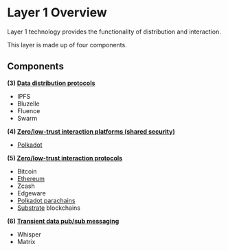 # Layer 1 Overview

Layer 1 technology provides the functionality of distribution and interaction.

This layer is made up of four components.

## Components

**(3) [Data distribution protocols](data_distribution_protocols.md)**

  * IPFS
  * Bluzelle
  * Fluence
  * Swarm

**(4) [Zero/low-trust interaction platforms (shared security)](low_trust_interaction_platforms.md)**

  * [Polkadot](low_trust_interaction_platforms/polkadot.md)

**(5) [Zero/low-trust interaction protocols](low_trust_interaction_protocols.md)**

  * Bitcoin
  * [Ethereum](low_trust_interaction_protocols/Ethereum.md)
  * Zcash
  * Edgeware
  * [Polkadot parachains](low_trust_interaction_protocols/parachains.md)
  * [Substrate](low_trust_interaction_protocols/Substrate.md) blockchains

**(6) [Transient data pub/sub messaging](transient_data_messaging.md)**

  * Whisper
  * Matrix

